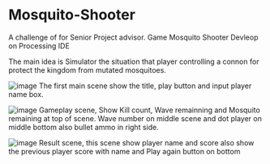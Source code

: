 # Mosquito-Shooter
A challenge of for Senior Project advisor.
Game Mosquito Shooter Devleop on Processing IDE

The main idea is Simulator the situation that player controlling a connon for protect the kingdom from mutated mosquitoes.

![image](https://user-images.githubusercontent.com/51602389/212270250-bdb93887-f968-44ae-957d-68c6bcdbd6df.png)
The first main scene show the title, play button and input player name box.

![image](https://user-images.githubusercontent.com/51602389/212270515-6f5e8849-4199-45d7-b813-080da77eb579.png)
Gameplay scene, Show Kill count, Wave remainning and Mosquito remaining at top of scene.
Wave number on middle scene and dot player on middle bottom also bullet ammo in right side.

![image](https://user-images.githubusercontent.com/51602389/212270836-785a17f3-d107-427f-84c3-6e3cea9e92ad.png)
Result scene, this scene show player name and score also show the previous player score with name and Play again button on bottom
